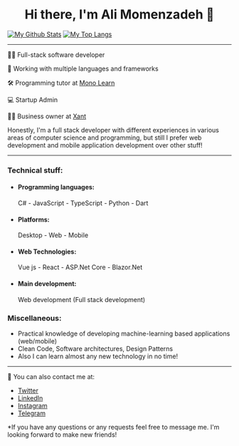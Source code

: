 <h1 align="center">Hi there, I'm Ali Momenzadeh 👋</h1>

[![My Github Stats](https://github-readme-stats.vercel.app/api?username=amzenterprise&show_icons=true&theme=dracula)](https://github.com/anuraghazra/github-readme-stats)
[![My Top Langs](https://github-readme-stats.vercel.app/api/top-langs/?username=amzenterprise&layout=compact&theme=dracula&langs_count=10)](https://github.com/anuraghazra/github-readme-stats)

---
<p>
  👨‍💻 Full-stack software developer
</p>
<p>
   🎈 Working with multiple languages and frameworks
</p>
<p>
  🛠 Programming tutor at <a href="https://monolearn.ir">Mono Learn</a>
</p>
<p>
  💻 Startup Admin
</p>
<p>
  👨‍💼 Business owner at <a href="https://xant.ir">Xant</a>
</p>

<p>
  Honestly, I'm a full stack developer with different experiences in various areas of computer science and programming, but still I prefer web development and mobile application development over other stuff!
</p>

---
<h3>
Technical stuff:
</h3>
<ul>
<li><h4>Programming languages:</h4> C# - JavaScript - TypeScript - Python - Dart</li>
<li><h4>Platforms:</h4> Desktop - Web - Mobile</li>
<li><h4>Web Technologies:</h4> Vue js - React - ASP.Net Core - Blazor.Net</li>
<li><h4>Main development:</h4> Web development (Full stack development)</li>
</ul>
<h3>
Miscellaneous:
</h3>
<ul>
<li>Practical knowledge of developing machine-learning based applications (web/mobile)</li>
<li>Clean Code, Software architectures, Design Patterns</li>
<li>Also I can learn almost any new technology in no time!</li>
</ul>

---
💬 You can also contact me at:

- [Twitter](https://twitter.com/amzenterprise)
- [LinkedIn](https://www.linkedin.com/in/amzenterprise/)
- [Instagram](https://www.instagram.com/monolearn.ir/)
- [Telegram](https://www.t.me/AMZEnterprise/)

*If you have any questions or any requests feel free to message me. I'm looking forward to make new friends!
